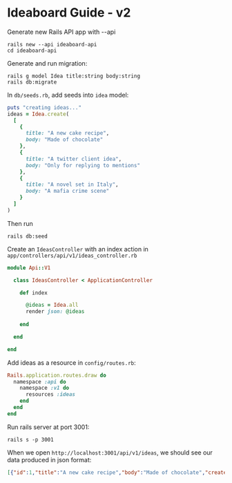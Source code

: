 # Ideaboard Guide - v2

Generate new Rails API app with --api

```shell
rails new --api ideaboard-api
cd ideaboard-api
```

Generate and run migration:

```shell
rails g model Idea title:string body:string
rails db:migrate
```

In `db/seeds.rb`, add seeds into `idea` model:

```ruby
puts "creating ideas..."
ideas = Idea.create(
  [
    {
      title: "A new cake recipe",
      body: "Made of chocolate"
    },
    {
      title: "A twitter client idea",
      body: "Only for replying to mentions"
    },
    {
      title: "A novel set in Italy",
      body: "A mafia crime scene"
    }
  ]
)
```

Then run 
```shell
rails db:seed
```

Create an `IdeasController` with an index action in `app/controllers/api/v1/ideas_controller.rb`

```ruby
module Api::V1

  class IdeasController < ApplicationController

    def index

      @ideas = Idea.all
      render json: @ideas
      
    end

  end

end
```

Add ideas as a resource in `config/routes.rb`:
```ruby
Rails.application.routes.draw do
  namespace :api do
    namespace :v1 do
      resources :ideas
    end
  end
end
```

Run rails server at port 3001:
```shell
rails s -p 3001
```

When we open `http://localhost:3001/api/v1/ideas`, we should see our data produced in json format:
```json
[{"id":1,"title":"A new cake recipe","body":"Made of chocolate","created_at":"2017-11-30T03:59:25.301Z","updated_at":"2017-11-30T03:59:25.301Z"},{"id":2,"title":"A twitter client idea","body":"Only for replying to mentions","created_at":"2017-11-30T03:59:25.323Z","updated_at":"2017-11-30T03:59:25.323Z"},{"id":3,"title":"A novel set in Italy","body":"A mafia crime scene","created_at":"2017-11-30T03:59:25.327Z","updated_at":"2017-11-30T03:59:25.327Z"}]
```
